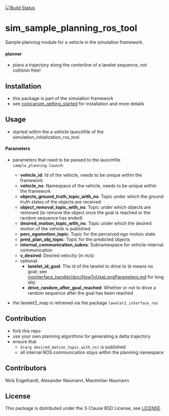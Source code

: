 [![Build Status](https://api.travis-ci.org/coincar-sim/sim_sample_planning_ros_tool.svg)](https://travis-ci.org/coincar-sim/sim_sample_planning_ros_tool)

# sim_sample_planning_ros_tool
Sample planning module for a vehicle in the simulation framework.

#### planner
* plans a trajectory along the centerline of a lanelet sequence, not collision free!

## Installation
* this package is part of the simulation framework
* see [coincarsim_getting_started](https://github.com/coincar-sim/coincarsim_getting_started) for installation and more details

## Usage
* started within the a vehicle launchfile of the simulation_initialization_ros_tool

#### Parameters
* parameters that need to be passed to the launchfile `sample_planning.launch`:
  * **vehicle_id**: Id of the vehicle, needs to be unique within the framework
  * **vehicle_ns**: Namespace of the vehicle, needs to be unique within the framework
  * **objects_ground_truth_topic_with_ns**: Topic under which the ground truth states of the objects are received
  * **object_removal_topic_with_ns**: Topic under which objects are removed (to remove the object once the goal is reached or the random sequence has ended)
  * **desired_motion_topic_with_ns**: Topic under which the desired motion of the vehicle is published
  * **perc_egomotion_topic**: Topic for the perceived ego motion state
  * **pred_plan_obj_topic**: Topic for the predicted objects
  * **internal_communication_subns**: Subnamespace for vehicle-internal communication
  * **v_desired**: Desired velocity (in m/s)
  * optional:
     * **lanelet_id_goal**: The id of the lanelet to drive to (`0` means no goal; see [rosinterface_handler/doc/HowToUseLongParameters.md](https://github.com/KIT-MRT/rosinterface_handler/blob/master/doc/HowToUseLongParameters.md) for long ids)
     * **drive_random_after_goal_reached**: Whether or not to drive a random sequence after the goal has been reached


* the lanelet2_map is retrieved via the package `lanelet2_interface_ros`

## Contribution
* fork this repo
* use your own planning algorithms for generating a delta trajectory
* ensure that
  * `$(arg desired_motion_topic_with_ns)` is published
  * all internal ROS communication stays within the planning namespace

## Contributors
Nick Engelhardt, Alexander Naumann, Maximilian Naumann

## License
This package is distributed under the 3-Clause BSD License, see [LICENSE](LICENSE).
